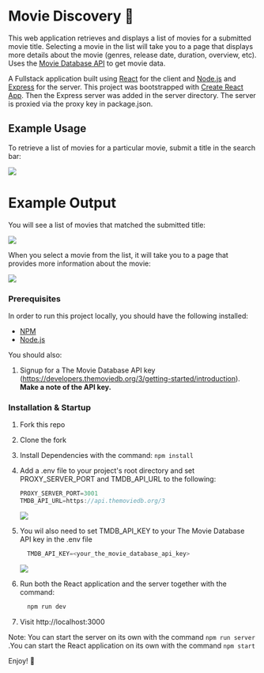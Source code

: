 # Movie Discovery :popcorn:

This web application retrieves and displays a list of movies for a submitted movie title. Selecting a movie in the list will take you to a page that displays more details about the movie (genres, release date, duration, overview, etc). Uses the [Movie Database API](https://developers.themoviedb.org/3/getting-started) to get movie data.



A Fullstack application built using [React](https://reactjs.org/) for the client and [Node.js](https://nodejs.org/) and [Express](https://expressjs.com/) for the server. This project was bootstrapped with [Create React App](https://github.com/facebook/create-react-app). Then the Express server was added in the server directory. The server is proxied via the proxy key in package.json.

## Example Usage

To retrieve a list of movies for a particular movie, submit a title in the search bar:

  <kbd>
     <img src="https://res.cloudinary.com/maribelduran/image/upload/c_scale,w_540/v1583138289/InitialMovieSearch_sthpqa.png"> 
  </kbd>
  
  
 # Example Output
 
   You will see a list of movies that matched the submitted title:
   
   <kbd>
     <img src="https://res.cloudinary.com/maribelduran/image/upload/c_scale,w_540/v1583138592/LionKingSearch_yin6g9.png"> 
  </kbd>
  
  
  
 When you select a movie from the list, it will take you to a page that provides more information about the movie:
 
 <kbd>
     <img src="https://res.cloudinary.com/maribelduran/image/upload/c_scale,w_500/v1583138591/LionKingResult_gsvsmq.png"> 
  </kbd>
  
  ### Prerequisites
In order to run this project locally, you should have the following installed:

- [NPM](https://www.npmjs.com/)
- [Node.js](https://nodejs.org/)

You should also:     
  1) Signup for a The Movie Database API key (https://developers.themoviedb.org/3/getting-started/introduction). <b>Make a note of the API key.</b>
  
  ### Installation & Startup
1) Fork this repo
2) Clone the fork
3) Install Dependencies with the command: `npm install`
4) Add a .env file to your project's root directory and set PROXY_SERVER_PORT and TMDB_API_URL to the following:
      ``` JavaScript 
      PROXY_SERVER_PORT=3001
      TMDB_API_URL=https://api.themoviedb.org/3
      ```

    <kbd>
   <img src="https://res.cloudinary.com/maribelduran/image/upload/c_scale,w_500/v1583140367/ENV2_nkdtym.png">
     
    </kbd>

5) You wil also need to set TMDB_API_KEY to your The Movie Database API key in the .env file
      ``` JavaScript 
        TMDB_API_KEY=<your_the_movie_database_api_key>
      ```
      <kbd>
     <img src="https://res.cloudinary.com/maribelduran/image/upload/c_scale,w_500/v1583140364/ENV1_aqnjta.png"> 
      </kbd>

6) Run both the React application and the server together with the command: 
    ```bash
      npm run dev
   ```
   
7) Visit http://localhost:3000

 Note:
    You can start the server on its own with the command ```npm run server ```.You can start the React application on its own with the command ``` npm start ```

Enjoy! :blue_heart:
